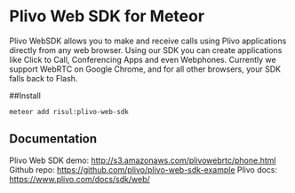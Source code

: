 Plivo Web SDK for Meteor
===============

Plivo WebSDK allows you to make and receive calls using Plivo applications directly from any web browser. Using our SDK you can create applications like Click to Call, Conferencing Apps and even Webphones. Currently we support WebRTC on Google Chrome, and for all other browsers, your SDK falls back to Flash.

##Install
```bach
meteor add risul:plivo-web-sdk
```

Documentation
-----
Plivo Web SDK demo: http://s3.amazonaws.com/plivowebrtc/phone.html
Github repo: https://github.com/plivo/plivo-web-sdk-example
Plivo docs: https://www.plivo.com/docs/sdk/web/